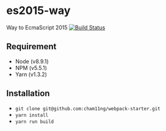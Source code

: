 # es2015-way

Way to EcmaScript 2015
<a href="https://travis-ci.org/cham11ng/webpack-starter">
  <img src="https://travis-ci.org/cham11ng/webpack-starter.svg?branch=master" alt="Build Status">
</a>

## Requirement

* Node (v8.9.1)
* NPM (v5.5.1)
* Yarn (v1.3.2)

## Installation

* `git clone git@github.com:cham11ng/webpack-starter.git`
* `yarn install`
* `yarn run build`
